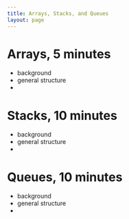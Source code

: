 ```yaml
---
title: Arrays, Stacks, and Queues
layout: page
---
```


# Arrays, 5 minutes

- background
- general structure
-

# Stacks, 10 minutes

- background
- general structure
-

# Queues, 10 minutes

- background
- general structure
-
